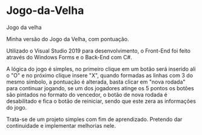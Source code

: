 # Jogo-da-Velha
Jogo da velha

Minha versão do Jogo da Velha, com pontuação. 

Utilizado o Visual Studio 2019 para desenvolvimento, o Front-End foi feito através do Windows Forms e o Back-End com C#.


A lógica do jogo é simples, no primeiro clique em um botão será inserido ali o "O" e no próximo clique insere "X", quando formadas as linhas com 3 do mesmo símbolo, a pontuação é alterada, basta clicar em "nova rodada" para continuar jogando, se um dos jogadores atinge os 5 pontos os botões são pintados no formato do vencedor, o botão de nova rodada é desabilitado e fica o botão de reiniciar, sendo que este zera as informações do jogo.

Trata-se de um projeto simples com fim de aprendizado. Pretendo dar continuidade e implementar melhorias nele.
